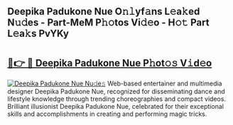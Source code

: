 ## Deepika Padukone Nue O𝚗𝚕yf𝚊ns L𝚎a𝚔ed N𝚞𝚍es - Part-MeM P𝚑𝚘tos Vi𝚍𝚎o - H𝚘𝚝 Part L𝚎a𝚔s PvYKy

# <h2><a href="http://kf3u8cw.oniu.top/?m=Deepika+Padukone+Nue">🔗👉 🔴 Deepika Padukone Nue P𝚑ot𝚘𝚜 V𝚒d𝚎o</a></h2>

[![Deepika Padukone Nue Nu𝚍e𝚜](https://i.imgur.com/0qMVB7G.gif)](http://kf3u8cw.oniu.top/?m=Deepika+Padukone+Nue)
Web-based entertainer and multimedia designer Deepika Padukone Nue, recognized for disseminating dance and lifestyle knowledge through trending choreographies and compact videos. Brilliant illusionist Deepika Padukone Nue, celebrated for their exceptional skills and accomplishments in creating and performing magic tricks.  
